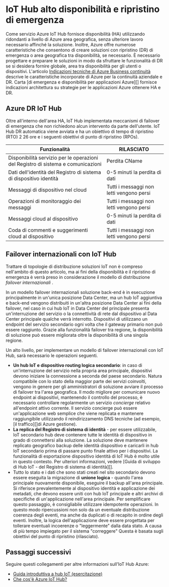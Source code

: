 <properties
 pageTitle="Hub IoT HA e DR | Microsoft Azure"
 description="Illustra tutte le caratteristiche che consentono di creare soluzioni IoT disponibile con emergenza funzionalità di ripristino."
 services="iot-hub"
 documentationCenter=""
 authors="fsautomata"
 manager="timlt"
 editor=""/>

<tags
 ms.service="iot-hub"
 ms.devlang="na"
 ms.topic="article"
 ms.tgt_pltfrm="na"
 ms.workload="na"
 ms.date="02/03/2016"
 ms.author="elioda"/>

# <a name="iot-hub-high-availability-and-disaster-recovery"></a>IoT Hub alto disponibilità e ripristino di emergenza

Come servizio Azure IoT Hub fornisce disponibilità (HA) utilizzando ridondanti a livello di Azure area geografica, senza ulteriore lavoro necessario affinché la soluzione. Inoltre, Azure offre numerose caratteristiche che consentono di creare soluzioni con ripristino (DR) di emergenza o area geografica tra disponibilità, se necessario. È necessario progettare e preparare le soluzioni in modo da sfruttare le funzionalità di DR se si desidera fornire globale, area tra disponibilità per gli utenti o dispositivi. L'articolo [Indicazioni tecniche di Azure Business continuità](../resiliency/resiliency-technical-guidance.md) descrive le caratteristiche incorporate di Azure per la continuità aziendale e DR. Carta [di emergenza e disponibilità per applicazioni Azure][] fornisce indicazioni architettura su strategie per le applicazioni Azure ottenere HA e DR.

## <a name="azure-iot-hub-dr"></a>Azure DR IoT Hub
Oltre all'interno dell'area HA, IoT Hub implementata meccanismi di failover di emergenza che non richiedono alcun intervento da parte dell'utente. IoT Hub DR automatica viene avviata e ha un obiettivo di tempo di ripristino (RTO) 2 26 ore e i seguenti obiettivi di punto di ripristino (RPOs).

| Funzionalità | RILASCIATO |
| ------------- | --- |
| Disponibilità servizio per le operazioni del Registro di sistema e comunicazioni | Perdita CName |
| Dati dell'identità del Registro di sistema di dispositivo identità | 0-5 minuti la perdita di dati |
| Messaggi di dispositivo nel cloud | Tutti i messaggi non letti vengono persi |
| Operazioni di monitoraggio dei messaggi | Tutti i messaggi non letti vengono persi |
| Messaggi cloud al dispositivo | 0-5 minuti la perdita di dati |
| Coda di commenti e suggerimenti cloud al dispositivo | Tutti i messaggi non letti vengono persi |

## <a name="regional-failover-with-iot-hub"></a>Failover internazionali con IoT Hub

Trattare di topologie di distribuzione soluzioni IoT non è compreso nell'ambito di questo articolo, ma ai fini della disponibilità e il ripristino di emergenza è verrà preso in considerazione il modello di distribuzione *failover internazionali* .

In un modello failover internazionali soluzione back-end è in esecuzione principalmente in un'unica posizione Data Center, ma un hub IoT aggiuntiva e back-end vengono distribuiti in un'altra posizione Data Center ai fini della failover, nel caso in cui hub IoT in Data Center del principale presenta un'interruzione del servizio o la connettività di rete dal dispositivo al Data Center principale qualche verrà interrotto. Dispositivi di utilizzano un endpoint del servizio secondario ogni volta che il gateway primario non può essere raggiunto. Grazie alla funzionalità failover tra regione, la disponibilità di soluzione può essere migliorata oltre la disponibilità di una singola regione.

Un alto livello, per implementare un modello di failover internazionali con IoT Hub, sarà necessario le operazioni seguenti.

* **Un hub IoT e dispositivo routing logica secondario**: in caso di un'interruzione del servizio nella propria area principale, dispositivi devono iniziare la connessione a seconda del paese secondario. Natura compatibile con lo stato della maggior parte dei servizi coinvolti, vengono in genere per gli amministratori di soluzione avviare il processo di failover tra l'area geografica. Il modo migliore per comunicare nuovo endpoint ai dispositivi, mantenendo il controllo del processo, è necessario controllare regolarmente un servizio *concierge* relativo all'endpoint attivo corrente. Il servizio concierge può essere un'applicazione web semplice che viene replicata e mantenere raggiungibile utilizzando il reindirizzamento DNS tecniche (ad esempio, [il traffico][]di Azure gestione).
* **La replica del Registro di sistema di identità** - per essere utilizzabile, IoT secondario hub deve contenere tutte le identità di dispositivo in grado di connettersi alla soluzione. La soluzione deve mantenere replicato geografico backup delle identità dispositivo e caricarli in hub IoT secondario prima di passare punto finale attivo per i dispositivi. La funzionalità di esportazione dispositivo identità di IoT Hub è molto utile in questo contesto. Per ulteriori informazioni, vedere [Guida di sviluppo di Hub IoT - del Registro di sistema di identità][].
* Tutto lo stato e i dati che sono stati creati nel sito secondario devono essere eseguita la migrazione di **unione logica** - quando l'area principale nuovamente disponibile, eseguire il backup all'area principale. Si riferisce prevalentemente al dispositivo identità e applicazione dei metadati, che devono essere uniti con hub IoT principale e altri archivi di specifiche di un'applicazione nell'area principale. Per semplificare questo passaggio, è consigliabile utilizzare idempotente operazioni. In questo modo ripercussioni non solo da un eventuale distribuzione coerenza degli eventi, ma anche da duplicati o di recapito in ordine degli eventi. Inoltre, la logica dell'applicazione deve essere progettata per tollerare eventuali incoerenze o "leggermente" dalla data stato. A causa di più tempo impiegato per il sistema "correggere" Questa è basata sugli obiettivi del punto di ripristino (rilasciato).

## <a name="next-steps"></a>Passaggi successivi

Seguire questi collegamenti per altre informazioni sull'IoT Hub Azure:

- [Guida introduttiva a hub IoT (esercitazione)][lnk-get-started]
- [Che cos'è Azure IoT Hub?][]

[Ripristino di emergenza e disponibilità per applicazioni Azure]: ../resiliency/resiliency-disaster-recovery-high-availability-azure-applications.md
[Azure Business Continuity Technical Guidance]: https://azure.microsoft.com/documentation/articles/resiliency-technical-guidance/
[Gestore del traffico Azure]: https://azure.microsoft.com/documentation/services/traffic-manager/
[Guida di sviluppo IoT Hub - del Registro di sistema di identità]: iot-hub-devguide-identity-registry.md

[lnk-get-started]: iot-hub-csharp-csharp-getstarted.md
[Che cos'è Azure IoT Hub?]: iot-hub-what-is-iot-hub.md
